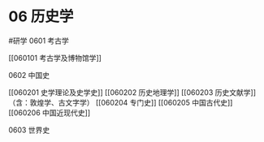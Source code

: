# 06 历史学
#研学
0601 考古学

[[060101 考古学及博物馆学]]

0602 中国史

[[060201 史学理论及史学史]]
[[060202 历史地理学]]
[[060203 历史文献学]]（含：敦煌学、古文字学）
[[060204 专门史]]
[[060205 中国古代史]]
[[060206 中国近现代史]]

0603 世界史